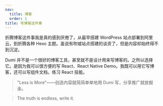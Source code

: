 ```yaml
---
nav:
  title: 博客
  order: 1
title: 写博客这件事
---
```


折腾博客这件事我是真的感到厌倦了，从最早搭建 WordPress 站点部署到阿里云，到折腾各种 Hexo 主题。虽说有吹嘘站点搭建的谈资了，但是内容却始终得不到沉淀。

Dumi 并不是一个很好的博客工具，甚至就不是设计用来写博客的。之所以选择它。是因为我可以很方便的写 React、React Native Demo。我既可以用它写博客，还可以写组件文档，练习 React 技能。

> "Less is More"——创造内容就简简单单地用 Dumi 写，分享推广就放掘金。

> The truth is endless, write it.
